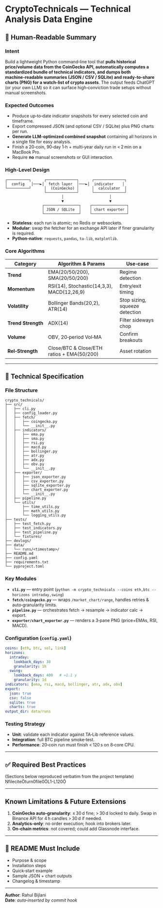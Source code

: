 

# CryptoTechnicals — Technical Analysis Data Engine

## 🧠 Human‑Readable Summary

### Intent
Build a lightweight Python command‑line tool that **pulls historical price/volume data from the CoinGecko API, automatically computes a standardized bundle of technical indicators, and dumps both machine‑readable summaries (JSON / CSV / SQLite) and ready‑to‑share charts (PNG) for a watch‑list of crypto assets**. The output feeds ChatGPT (or your own LLM) so it can surface high‑conviction trade setups without manual screenshots.

### Expected Outcomes
- Produce up‑to‑date indicator snapshots for every selected coin and timeframe.
- Export compressed JSON (and optional CSV / SQLite) plus PNG charts per run.
- **Generate LLM-optimized combined snapshot** containing all horizons in a single file for easy analysis.
- Finish a 20‑coin, 90‑day 1‑h + multi‑year daily run in < 2 min on a MacBook Pro.
- Require **no** manual screenshots or GUI interaction.

### High‑Level Design
```
┌──────────┐      ┌──────────────┐      ┌──────────────┐
│  config   │───►│  fetch layer  │───►│  indicator    │
└──────────┘      │  (CoinGecko) │      │  calculator  │
                  └──────────────┘      └──────────────┘
                          │                     │
                          ▼                     ▼
                 ┌────────────────┐    ┌────────────────┐
                 │ JSON / SQLite  │    │ chart exporter │
                 └────────────────┘    └────────────────┘
```
- **Stateless**: each run is atomic; no Redis or websockets.
- **Modular**: swap the fetcher for an exchange API later if finer granularity is required.
- **Python‑native**: `requests`, `pandas`, `ta‑lib`, `matplotlib`.

### Core Algorithms
| Category        | Algorithm & Params                     | Use‑case                               |
|-----------------|----------------------------------------|----------------------------------------|
| **Trend**       | EMA(20/50/200), SMA(20/50/200)         | Regime detection                       |
| **Momentum**    | RSI(14), Stochastic(14,3,3), MACD(12,26,9) | Entry/exit timing                      |
| **Volatility**  | Bollinger Bands(20,2), ATR(14)         | Stop sizing, squeeze detection         |
| **Trend Strength** | ADX(14)                             | Filter sideways chop                   |
| **Volume**      | OBV, 20‑period Vol‑MA                  | Confirm breakouts                      |
| **Rel‑Strength**| Close/BTC & Close/ETH ratios + EMA(50/200) | Asset rotation                         |

---

## 🔧 Technical Specification

### File Structure
```
crypto_technicals/
├── src/
│   ├── cli.py
│   ├── config_loader.py
│   ├── fetch/
│   │   ├── coingecko.py
│   │   └── __init__.py
│   ├── indicators/
│   │   ├── ema.py
│   │   ├── sma.py
│   │   ├── rsi.py
│   │   ├── macd.py
│   │   ├── bollinger.py
│   │   ├── atr.py
│   │   ├── adx.py
│   │   ├── obv.py
│   │   └── __init__.py
│   ├── exporter/
│   │   ├── json_exporter.py
│   │   ├── csv_exporter.py
│   │   ├── sqlite_exporter.py
│   │   ├── chart_exporter.py
│   │   └── __init__.py
│   ├── pipeline.py
│   └── utils/
│       ├── time_utils.py
│       ├── math_utils.py
│       └── logging_utils.py
├── tests/
│   ├── test_fetch.py
│   ├── test_indicators.py
│   ├── test_pipeline.py
│   └── fixtures/
├── devlogs/
├── data/
│   └── runs/<timestamp>/
├── README.md
├── config.yaml
├── requirements.txt
└── pyproject.toml
```

### Key Modules
- **`cli.py`** — entry point (`python -m crypto_technicals --coins eth,btc --horizons intraday,swing`)
- **`fetch/coingecko.py`** — wraps `/market_chart/range`, handles retries & auto‑granularity limits.
- **`pipeline.py`** — orchestrates fetch → resample → indicator calc → export.
- **`exporter/chart_exporter.py`** — renders a 3‑pane PNG (price+EMAs, RSI, MACD).

### Configuration (`config.yaml`)
```yaml
coins: [eth, btc, sol, link]
horizons:
  intraday:
    lookback_days: 30
    granularity: 1h
  swing:
    lookback_days: 400   # ≈1.1 y
    granularity: 1d
indicators: [ema, rsi, macd, bollinger, atr, adx, obv]
export:
  json: true
  csv: false
  sqlite: true
  charts: true
output_dir: data/runs
```

### Testing Strategy
- **Unit**: validate each indicator against TA‑Lib reference values.
- **Integration**: full BTC pipeline smoke‑test.
- **Performance**: 20‑coin run must finish < 120 s on 8‑core CPU.

---

## ✅ Required Best Practices

(Sections below reproduced verbatim from the project template) fileciteturn0file0L1-L120

---

## Known Limitations & Future Extensions
1. **CoinGecko auto‑granularity**: ≤ 30 d fine; > 30 d locked to daily. Swap in Binance API for 4 h candles > 30 d if needed.
2. **Analytics‑only**: no order execution; hook into brokers later.
3. **On‑chain metrics**: not covered; could add Glassnode interface.

---

## 📘 README Must Include
- Purpose & scope
- Installation steps
- Quick‑start example
- Sample JSON + chart outputs
- Changelog & timestamp

---

**Author**: Rahul Bijlani  
**Date**: _auto‑inserted by commit hook_